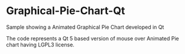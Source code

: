 # Graphical-Pie-Chart-Qt
Sample showing a Animated Graphical Pie Chart developed in Qt

The code represents a Qt 5 based version of mouse over Animated Pie chart having LGPL3 license.
